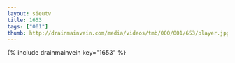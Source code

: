 ```yaml
--- 
layout: sieutv
title: 1653
tags: ["001"]
thumb: http://drainmainvein.com/media/videos/tmb/000/001/653/player.jpg
---
```

{% include drainmainvein key="1653" %} 
